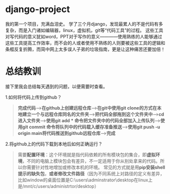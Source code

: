 # django-project
我的第一个项目，充满血泪史。
学了三个月django，发现最累人的不是代码有多复杂，而是入门诸如编辑器，linux，虚拟机，git等“代码工具”的过程。
这些工具对写代码的意义犹如word，PPT对于写作的意义————使用熟练的人能够通过这些工具提高工作效率，而不会的人或者使用不熟练的人则要被这些工具的逻辑和条框反复折腾，而简中网上太多误人子弟的垃圾指南，更是让这种痛苦还要加倍！

# 总结教训    
接下里我会总结每天遇到的问题，以便需要时查看。    

1.如何将代码上传到github？       
> **完成代码**——>**在github上创建远程仓库**——>**在git中使用git clone的方式在本地建立一个与远程仓库同名的文件夹**——>**把代码全部拖到这个文件夹中**——>**cd进入文件夹**——>**使用git add * 命令把文件夹中的代码全部加入上传队列**——>**使用git commit 命令将队列中的代码载入缓存准备推送**——>**使用git push -u origin main将代码推送到github远程仓库**——>**完成**

2.将github上的代码下载到本地后如何正确运行？
> 需要**配置环境**：这个环境就是指代码依赖的所有模块包的集合，即**虚拟环境**，不同的电脑上模块包会有差异，不一定适用于你从别处拿来的代码。所以你需要针对性地增加或修改本机的环境。
常见的方式就是用**pip安装shell提示的缺失包**，**或者修改文件路径**（因为不同系统上对路径的定义有差异，比如window的桌面位置是C:\\users\adminstrator\desktop在linux上是/mnt/c/users/administrtor/desktop）
